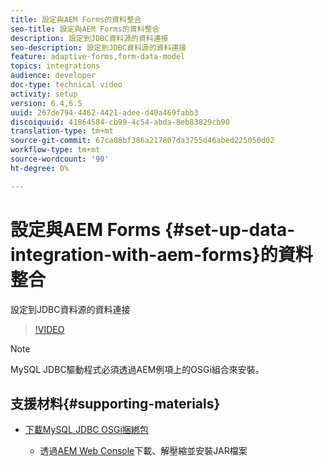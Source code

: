 ```yaml
---
title: 設定與AEM Forms的資料整合
seo-title: 設定與AEM Forms的資料整合
description: 設定到JDBC資料源的資料連接
seo-description: 設定到JDBC資料源的資料連接
feature: adaptive-forms,form-data-model
topics: integrations
audience: developer
doc-type: technical video
activity: setup
version: 6.4,6.5
uuid: 267de794-4462-4421-adee-d40a469fabb3
discoiquuid: 41864584-cb99-4c54-abda-8eb83829cb90
translation-type: tm+mt
source-git-commit: 67ca08bf386a217807da3755d46abed225050d02
workflow-type: tm+mt
source-wordcount: '90'
ht-degree: 0%

---
```



# 設定與AEM Forms {#set-up-data-integration-with-aem-forms}的資料整合

設定到JDBC資料源的資料連接

>[!VIDEO](https://video.tv.adobe.com/v/17724/?quality=9&learn=on)

>[!NOTE]
>
>MySQL JDBC驅動程式必須透過AEM例項上的OSGi組合來安裝。

## 支援材料{#supporting-materials}

* [下載MySQL JDBC OSGi捆綁包](https://dev.mysql.com/downloads/connector/j/)

   * 透過[AEM Web Console](http://localhost:4502/system/console/bundles)下載、解壓縮並安裝JAR檔案

